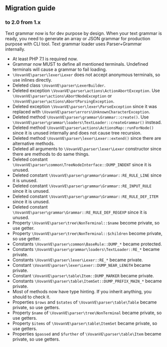 Migration guide
---------------

### to 2.0 from 1.x

Text grammar now is for dev purpose by design. When your text grammar
is ready, you need to generate an array or JSON grammar for production
purpose with CLI tool. Text grammar loader uses Parser+Grammar
internally.

*   At least PHP 7.1 is required now.
*   Grammar now MUST to define all mentioned terminals. Undefined terminals
    will cause a grammar to fail loading.
*   `\VovanVE\parser\lexer\Lexer` does not accept anonymous terminals,
    so use inlines directly.
*   Deleted class `\VovanVE\parser\LexerBuilder`.
*   Deleted exception `\VovanVE\parser\actions\ActionAbortException`.
    Use `\VovanVE\parser\actions\AbortNodeException`
    or `\VovanVE\parser\actions\AbortParsingException`.
*   Deleted exception `\VovanVE\parser\lexer\ParseException`
    since it was replaced with
    `\VovanVE\parser\errors\UnknownCharacterException`.
*   Deleted method `\VovanVE\parser\grammar\Grammar::create()`.
    Use `\VovanVE\parser\grammar\loaders\TextLoader::createGrammar()`
    instead.
*   Deleted method `\VovanVE\parser\actions\ActionsMap::runForNode()`
    since it is unused internally and does not cause tree recursion.
*   Deleted method `\VovanVE\parser\lexer\Lexer::extend()`
    since there are alternative methods.
*   Deleted all arguments to `\VovanVE\parser\lexer\Lexer` constructor
    since there are methods to do same things.
*   Deleted constant `\VovanVE\parser\common\TreeNodeInterface::DUMP_INDENT`
    since it is unused.
*   Deleted constant `\VovanVE\parser\grammar\Grammar::RE_RULE_LINE`
    since it is unused.
*   Deleted constant `\VovanVE\parser\grammar\Grammar::RE_INPUT_RULE`
    since it is unused.
*   Deleted constant `\VovanVE\parser\grammar\Grammar::RE_RULE_DEF_ITEM`
    since it is unused.
*   Deleted constant `\VovanVE\parser\grammar\Grammar::RE_RULE_DEF_REGEXP`
    since it is unused.
*   Property `\VovanVE\parser\tree\NonTerminal::$name` become private,
    so use getter.
*   Property `\VovanVE\parser\tree\NonTerminal::$children` become private,
    so use getter.
*   Constants `\VovanVE\parser\common\BaseRule::DUMP_*` became protected.
*   Constants `\VovanVE\parser\grammar\loaders\TextLoader::RE_*` became private.
*   Constants `\VovanVE\parser\lexer\Lexer::RE_*` became private.
*   Constant `\VovanVE\parser\lexer\Lexer::DUMP_NEAR_LENGTH` became private.
*   Constant `\VovanVE\parser\table\Item::DUMP_MARKER` became private.
*   Constants `\VovanVE\parser\table\ItemSet::DUMP_PREFIX_MAIN_*` became private.
*   Most of methods now have type hinting. If you inherit anything, you should
    to check it.
*   Properties `$rows` and `$states` of `\VovanVE\parser\table\Table`
    became private, so use getters.
*   Property `$name` of `\VovanVE\parser\tree\NonTerminal` became private,
    so use getters.
*   Property `$items` of `\VovanVE\parser\table\ItemSet` became private,
    so use getters.
*   Properties `$passed` and `$further` of `\VovanVE\parser\table\Item`
    became private, so use getters.
